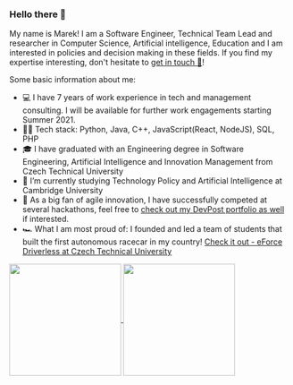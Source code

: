 ### Hello there 👋

My name is Marek! I am a Software Engineer, Technical Team Lead and researcher in Computer Science, Artificial intelligence, Education and I am interested in policies and decision making in these fields. If you find my expertise interesting, don't hesitate to [get in touch 📨](mailto:marek.szeles@gmail.com)!

Some basic information about me:
- 💻 I have 7 years of work experience in tech and management consulting. I will be available for further work engagements starting Summer 2021.
- 👨‍💻 Tech stack: Python, Java, C++, JavaScript(React, NodeJS), SQL, PHP
- 🎓 I have graduated with an Engineering degree in Software Engineering, Artificial Intelligence and Innovation Management from Czech Technical University
- 🏫 I’m currently studying Technology Policy and Artificial Intelligence at Cambridge University
- 💪 As a big fan of agile innovation, I have successfully competed at several hackathons, feel free to [check out my DevPost portfolio as well](https://devpost.com/marekszeles) if interested.
- 🏎 What I am most proud of: I founded and led a team of students that built the first autonomous racecar in my country! [Check it out - eForce Driverless at Czech Technical University](https://eforce.cvut.cz/en/driverless/)

<a href="https://github.com/Plavit">
  <img align="center" height="200" src="https://github-readme-stats.vercel.app/api?username=Plavit&count_private=true&show_icons=true&include_all_commits=true" />
</a>
<a href="https://github.com/Plavit">
  <img align="center" height="200" src="https://github-readme-stats.vercel.app/api/top-langs/?username=Plavit&langs_count=10&layout=compact&include_all_commits=true" />
</a>
<!--
**Plavit/Plavit** is a ✨ _special_ ✨ repository because its `README.md` (this file) appears on your GitHub profile.

Here are some ideas to get you started:

- 🔭 I’m currently working on ...
- 🌱 I’m currently learning ...
- 👯 I’m looking to collaborate on ...
- 🤔 I’m looking for help with ...
- 💬 Ask me about ...
- 📫 How to reach me: ...
- 😄 Pronouns: ...
- ⚡ Fun fact: ...
-->

